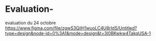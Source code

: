# Evaluation-
evaluation du 24 octobre
https://www.figma.com/file/zgwS3QilH1wuoLC4U8rIdS/Untitled?type=design&node-id=0%3A1&mode=design&t=3I0BKwkw4TakqUSA-1
